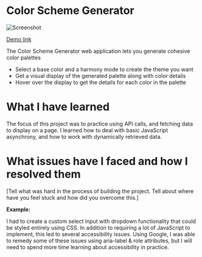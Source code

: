 # Color Scheme Generator

![Screenshot](/img/screenshot.png)

[Demo link](https://66d76dd4ef8b87b2ca78bcb0--boisterous-dragon-72fd63.netlify.app/)

The Color Scheme Generator web application lets you generate cohesive color palettes
- Select a base color and a harmony mode to create the theme you want
- Get a visual display of the generated palette along with color details
- Hover over the display to get the details for each color in the palette

# What I have learned

The focus of this project was to practice using API calls, and fetching data to display on a page.
I learned how to deal with basic JavaScript asynchrony, and how to work with dynamically retrieved data.

# What issues have I faced and how I resolved them

[Tell what was hard in the process of building the project. Tell about where have you feel stuck and how did you overcome this.]

**Example:**

I had to create a custom select input with dropdown functionality that could be styled entirely using CSS.
In addition to requiring a lot of JavaScript to implement, this led to several accessibility issues.
Using Google, I was able to remedy some of these issues using aria-label & role attributes, but I will need to spend more time learning about accessibility in practice.